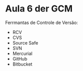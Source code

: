# Aula 6 der GCM

Ferrmantas de Controle de Versão:

* RCV
* CVS
* Source Safe
* SVN
* Mercurial
* GitHub
* Bitbucket
